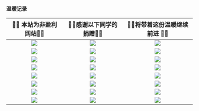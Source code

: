 
**温暖记录**

|**:gift_heart::gift_heart: 本站为非盈利网站:gift_heart::gift_heart:**|**:gift_heart::gift_heart:感谢以下同学的捐赠:gift_heart::gift_heart:**|**:gift_heart::gift_heart:将带着这份温暖继续前进 :gift_heart::gift_heart:**|
|:-:|:-:|:-:|
|![](https://weharmonyos.oss-cn-hangzhou.aliyuncs.com/resources/donate/1.png)|![](https://weharmonyos.oss-cn-hangzhou.aliyuncs.com/resources/donate/2.png)|![](https://weharmonyos.oss-cn-hangzhou.aliyuncs.com/resources/donate/3.png)|
|![](https://weharmonyos.oss-cn-hangzhou.aliyuncs.com/resources/donate/4.png)|![](https://weharmonyos.oss-cn-hangzhou.aliyuncs.com/resources/donate/5.png)|![](https://weharmonyos.oss-cn-hangzhou.aliyuncs.com/resources/donate/6.png)|
|![](https://weharmonyos.oss-cn-hangzhou.aliyuncs.com/resources/donate/7.png)|![](https://weharmonyos.oss-cn-hangzhou.aliyuncs.com/resources/donate/8.png)|![](https://weharmonyos.oss-cn-hangzhou.aliyuncs.com/resources/donate/9.png)|
|![](https://weharmonyos.oss-cn-hangzhou.aliyuncs.com/resources/donate/10.png)|![](https://weharmonyos.oss-cn-hangzhou.aliyuncs.com/resources/donate/11.png)|![](https://weharmonyos.oss-cn-hangzhou.aliyuncs.com/resources/donate/12.png)|
|![](https://weharmonyos.oss-cn-hangzhou.aliyuncs.com/resources/donate/13.png)|![](https://weharmonyos.oss-cn-hangzhou.aliyuncs.com/resources/donate/14.png)|![](https://weharmonyos.oss-cn-hangzhou.aliyuncs.com/resources/donate/15.png)|
|![](https://weharmonyos.oss-cn-hangzhou.aliyuncs.com/resources/donate/16.png)|![](https://weharmonyos.oss-cn-hangzhou.aliyuncs.com/resources/donate/17.png)|![](https://weharmonyos.oss-cn-hangzhou.aliyuncs.com/resources/donate/18.png)|
|![](https://weharmonyos.oss-cn-hangzhou.aliyuncs.com/resources/donate/19.png)|![](https://weharmonyos.oss-cn-hangzhou.aliyuncs.com/resources/donate/20.png)|![](https://weharmonyos.oss-cn-hangzhou.aliyuncs.com/resources/donate/21.png)|
|![](https://weharmonyos.oss-cn-hangzhou.aliyuncs.com/resources/donate/22.png)|![](https://weharmonyos.oss-cn-hangzhou.aliyuncs.com/resources/donate/weixin.jpg)|![](https://weharmonyos.oss-cn-hangzhou.aliyuncs.com/resources/donate/zfb.jpg)|